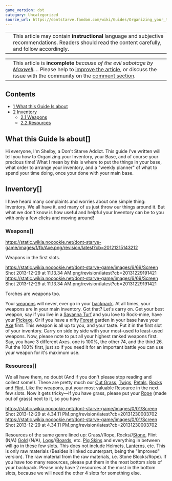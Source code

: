 ```yaml
---
game_version: dst
category: Uncategorized
source_url: https://dontstarve.fandom.com/wiki/Guides/Organizing_your_time_in_space
---
```


|  |  |
| --- | --- |
|  | This article may contain **instructional** language and subjective recommendations. Readers should read the content carefully, and follow accordingly. |

|  |  |
| --- | --- |
|  | This article is **incomplete** *because of the evil sabotage by [Maxwell](/wiki/Maxwell/NPC "Maxwell/NPC")...*. Please help to [improve the article](https://dontstarve.fandom.com/wiki/Guides/Organizing_your_time_in_space?action=edit), or discuss the issue with the community on the [comment section](/wiki/Guides#WikiaArticleComments "Guides"). |

## Contents

* [1 What this Guide Is about](#What_this_Guide_Is_about)
* [2 Inventory](#Inventory)
  + [2.1 Weapons](#Weapons)
  + [2.2 Resources](#Resources)

## What this Guide Is about[]

Hi everyone, I'm Shelby, a Don't Starve Addict. This guide I've written will tell you how to Organizing your Inventory, your Base, and of course your precious time! What I mean by this is where to put the things in your base, what order to arrange your inventory, and a "weekly planner" of what to spend your time doing, once your done with your main base.

## Inventory[]

I have heard many complaints and worries about one simple thing: Inventory. We all have it, and many of us just throw our things around it. But what we don't know is how useful and helpful your Inventory can be to you with only a few clicks and moving around!

### Weapons[]

 https://static.wikia.nocookie.net/dont-starve-game/images/f/fb/Axe.png/revision/latest?cb=20121215143212 

Weapons in the first slots.

 
 https://static.wikia.nocookie.net/dont-starve-game/images/6/69/Screen Shot 2013-12-29 at 11.13.34 AM.png/revision/latest?cb=20131229191421 https://static.wikia.nocookie.net/dont-starve-game/images/6/69/Screen Shot 2013-12-29 at 11.13.34 AM.png/revision/latest?cb=20131229191421 

Torches are weapons too.

 

Your [weapons](/wiki/Weapon "Weapon") will never, ever go in your [backpack](/wiki/Backpack "Backpack"). At all times, your weapons are in your main inventory. Got that? Let's carry on. Get your best weapon, say if you live in a [Savanna Turf](/wiki/Savanna_Turf "Savanna Turf") and you love to Rock-mine, have your [Pickaxe](/wiki/Pickaxe "Pickaxe"). Or if you have a nifty [Forest](/wiki/Forest "Forest") garden in your base have your [Axe](/wiki/Axe "Axe") first. This weapon is all up to you, and your taste. Put it in the first slot of your inventory. Carry on side by side with your most-used to least-used weapons. Now, please note to put all your highest ranked weapons first. Say, you have 3 different Axes. one is 100%, the other 74, and the third 26. Put the 100% first, just so if you need it for an important battle you
can use your weapon for it's maximum use.

### Resources[]

We all have them, no doubt (And if you don't please stop reading and collect some!). These are pretty much our [Cut Grass](/wiki/Cut_Grass "Cut Grass"), [Twigs](/wiki/Twigs "Twigs"), [Petals](/wiki/Petals "Petals"), [Rocks](/wiki/Rocks "Rocks") and [Flint](/wiki/Flint "Flint"). Like the weapons, put your most valuable Resource in the next few slots. Now it gets tricky—If you have grass, please put your [Rope](/wiki/Rope "Rope") (made out of grass) next to it, so you have

 https://static.wikia.nocookie.net/dont-starve-game/images/0/01/Screen Shot 2013-12-29 at 4.34.11 PM.png/revision/latest?cb=20131230003702 https://static.wikia.nocookie.net/dont-starve-game/images/0/01/Screen Shot 2013-12-29 at 4.34.11 PM.png/revision/latest?cb=20131230003702 



 

Resources of the same genre lined up: Grass//Rope, Rocks//[Stone](/wiki/Stone "Stone"), Flint (N/A) [Gold](/wiki/Gold "Gold") (N/A), [Logs](/wiki/Log "Log")//[Boards](/wiki/Boards "Boards"), etc. [Pig Skins](/wiki/Pig_Skin "Pig Skin") and everything in between will go in these few slots. This does not include Helmets, [Lanterns](/wiki/Lantern "Lantern"), etc. This is only raw materials (Besides it linked counterpart, being the "Improved" version). The raw material from the raw materials, i.e. Stone Blocks/Rope). If you have too many resources, please put them in the most bottom slots of your backpack. Please only have 2 resources at the most in the bottom slots, because we will need the other 4 slots for something else.